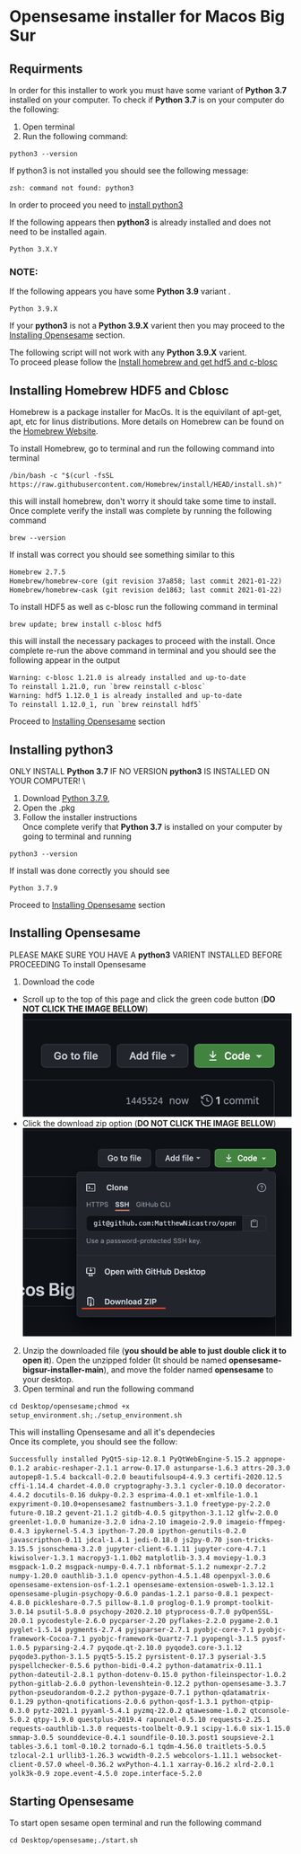 # Opensesame installer for Macos Big Sur

## Requirments
In order for this installer to work you must have some variant of **Python 3.7** installed
on your computer. To check if **Python 3.7** is on your computer do the following: 
1. Open terminal
2. Run the following command:
```
python3 --version
```
If python3 is not installed you should see the following message:
```
zsh: command not found: python3
```
In order to proceed you need to [install python3](#installing-python3)

If the following appears then **python3** is already installed and does not need to be installed again.
```
Python 3.X.Y
```
### NOTE:
If the following appears you have some **Python 3.9** variant .
```
Python 3.9.X
```
If your **python3** is not a **Python 3.9.X** varient then you may proceed to the 
[Installing Opensesame](#installing-opensesame)
section.

The following script will not work with any **Python 3.9.X** varient. \
To proceed please follow the [Install homebrew and get hdf5 and c-blosc](#installing-homebrew-hdf5-and-cblosc)

## Installing Homebrew HDF5 and Cblosc 
Homebrew is a package installer for MacOs. It is the equivilant of apt-get, apt, etc 
for linus distributions. More details on Homebrew can be found on the 
[Homebrew Website](https://brew.sh).

To install Homebrew, go to terminal and run the following command into terminal
```
/bin/bash -c "$(curl -fsSL https://raw.githubusercontent.com/Homebrew/install/HEAD/install.sh)"
```
this will install homebrew, don't worry it should take some time to install.\
Once complete verify the install was complete by running the following command
```
brew --version
```
If install was correct you should see something similar to this
```
Homebrew 2.7.5
Homebrew/homebrew-core (git revision 37a858; last commit 2021-01-22)
Homebrew/homebrew-cask (git revision de1863; last commit 2021-01-22)
```
To install HDF5 as well as c-blosc run the following command in terminal
```
brew update; brew install c-blosc hdf5
```
this will install the necessary packages to proceed with the install. 
Once complete re-run the above command in terminal and you should see the following appear in the output
```
Warning: c-blosc 1.21.0 is already installed and up-to-date
To reinstall 1.21.0, run `brew reinstall c-blosc`
Warning: hdf5 1.12.0_1 is already installed and up-to-date
To reinstall 1.12.0_1, run `brew reinstall hdf5`
```
Proceed to [Installing Opensesame](#installing-opensesame) section

## Installing python3
ONLY INSTALL **Python 3.7** IF NO VERSION **python3** IS INSTALLED ON YOUR COMPUTER! \
1. Download [Python 3.7.9](https://www.python.org/ftp/python/3.7.9/python-3.7.9-macosx10.9.pkg), 
2. Open the .pkg
3. Follow the installer instructions \
Once complete verify that **Python 3.7** is installed on your computer by going to terminal and running
```
python3 --version
```
If install was done correctly you should see 
```
Python 3.7.9
```
Proceed to [Installing Opensesame](#installing-opensesame) section

## Installing Opensesame
PLEASE MAKE SURE YOU HAVE A **python3** VARIENT INSTALLED BEFORE PROCEEDING
To install Opensesame
1. Download the code 
  * Scroll up to the top of this page and click the green code button (**DO NOT CLICK THE IMAGE BELLOW**)\
    ![Green button](/images/download1.png)
  * Click the download zip option (**DO NOT CLICK THE IMAGE BELLOW**)\
    ![Download ZIP](/images/download2.png)
2. Unzip the downloaded file (**you should be able to just double click it to open it**). Open the unzipped folder (It should be named **opensesame-bigsur-installer-main**), and move the folder named **opensesame** to your desktop.
3. Open terminal and run the following command
```
cd Desktop/opensesame;chmod +x setup_environment.sh;./setup_environment.sh
```
   This will installing Opensesame and all it's dependecies \
   Once its complete, you should see the follow: 
```
Successfully installed PyQt5-sip-12.8.1 PyQtWebEngine-5.15.2 appnope-0.1.2 arabic-reshaper-2.1.1 arrow-0.17.0 astunparse-1.6.3 attrs-20.3.0 autopep8-1.5.4 backcall-0.2.0 beautifulsoup4-4.9.3 certifi-2020.12.5 cffi-1.14.4 chardet-4.0.0 cryptography-3.3.1 cycler-0.10.0 decorator-4.4.2 docutils-0.16 dukpy-0.2.3 esprima-4.0.1 et-xmlfile-1.0.1 expyriment-0.10.0+opensesame2 fastnumbers-3.1.0 freetype-py-2.2.0 future-0.18.2 gevent-21.1.2 gitdb-4.0.5 gitpython-3.1.12 glfw-2.0.0 greenlet-1.0.0 humanize-3.2.0 idna-2.10 imageio-2.9.0 imageio-ffmpeg-0.4.3 ipykernel-5.4.3 ipython-7.20.0 ipython-genutils-0.2.0 javascripthon-0.11 jdcal-1.4.1 jedi-0.18.0 js2py-0.70 json-tricks-3.15.5 jsonschema-3.2.0 jupyter-client-6.1.11 jupyter-core-4.7.1 kiwisolver-1.3.1 macropy3-1.1.0b2 matplotlib-3.3.4 moviepy-1.0.3 msgpack-1.0.2 msgpack-numpy-0.4.7.1 nbformat-5.1.2 numexpr-2.7.2 numpy-1.20.0 oauthlib-3.1.0 opencv-python-4.5.1.48 openpyxl-3.0.6 opensesame-extension-osf-1.2.1 opensesame-extension-osweb-1.3.12.1 opensesame-plugin-psychopy-0.6.0 pandas-1.2.1 parso-0.8.1 pexpect-4.8.0 pickleshare-0.7.5 pillow-8.1.0 proglog-0.1.9 prompt-toolkit-3.0.14 psutil-5.8.0 psychopy-2020.2.10 ptyprocess-0.7.0 pyOpenSSL-20.0.1 pycodestyle-2.6.0 pycparser-2.20 pyflakes-2.2.0 pygame-2.0.1 pyglet-1.5.14 pygments-2.7.4 pyjsparser-2.7.1 pyobjc-core-7.1 pyobjc-framework-Cocoa-7.1 pyobjc-framework-Quartz-7.1 pyopengl-3.1.5 pyosf-1.0.5 pyparsing-2.4.7 pyqode.qt-2.10.0 pyqode3.core-3.1.12 pyqode3.python-3.1.5 pyqt5-5.15.2 pyrsistent-0.17.3 pyserial-3.5 pyspellchecker-0.5.6 python-bidi-0.4.2 python-datamatrix-0.11.1 python-dateutil-2.8.1 python-dotenv-0.15.0 python-fileinspector-1.0.2 python-gitlab-2.6.0 python-levenshtein-0.12.2 python-opensesame-3.3.7 python-pseudorandom-0.2.2 python-pygaze-0.7.1 python-qdatamatrix-0.1.29 python-qnotifications-2.0.6 python-qosf-1.3.1 python-qtpip-0.3.0 pytz-2021.1 pyyaml-5.4.1 pyzmq-22.0.2 qtawesome-1.0.2 qtconsole-5.0.2 qtpy-1.9.0 questplus-2019.4 rapunzel-0.5.10 requests-2.25.1 requests-oauthlib-1.3.0 requests-toolbelt-0.9.1 scipy-1.6.0 six-1.15.0 smmap-3.0.5 sounddevice-0.4.1 soundfile-0.10.3.post1 soupsieve-2.1 tables-3.6.1 toml-0.10.2 tornado-6.1 tqdm-4.56.0 traitlets-5.0.5 tzlocal-2.1 urllib3-1.26.3 wcwidth-0.2.5 webcolors-1.11.1 websocket-client-0.57.0 wheel-0.36.2 wxPython-4.1.1 xarray-0.16.2 xlrd-2.0.1 yolk3k-0.9 zope.event-4.5.0 zope.interface-5.2.0
```

## Starting Opensesame
To start open sesame open terminal and run the following command
```
cd Desktop/opensesame;./start.sh
```
   
